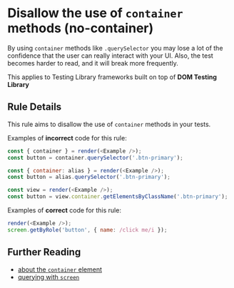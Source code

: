 # Disallow the use of `container` methods (no-container)

By using `container` methods like `.querySelector` you may lose a lot of the confidence that the user can really interact with your UI. Also, the test becomes harder to read, and it will break more frequently.

This applies to Testing Library frameworks built on top of **DOM Testing Library**

## Rule Details

This rule aims to disallow the use of `container` methods in your tests.

Examples of **incorrect** code for this rule:

```js
const { container } = render(<Example />);
const button = container.querySelector('.btn-primary');
```

```js
const { container: alias } = render(<Example />);
const button = alias.querySelector('.btn-primary');
```

```js
const view = render(<Example />);
const button = view.container.getElementsByClassName('.btn-primary');
```

Examples of **correct** code for this rule:

```js
render(<Example />);
screen.getByRole('button', { name: /click me/i });
```

## Further Reading

- [about the `container` element](https://testing-library.com/docs/react-testing-library/api#container-1)
- [querying with `screen`](https://testing-library.com/docs/dom-testing-library/api-queries#screen)
